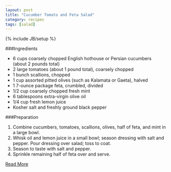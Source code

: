 ```yaml
---
layout: post
title: "Cucumber Tomato and Feta Salad"
category: recipes
tags: [salad]
---
```

{% include JB/setup %}

###Ingredients
* 6 cups coarsely chopped English hothouse or Persian cucumbers (about 2 pounds total)
* 2 large tomatoes (about 1 pound total), coarsely chopped
* 1 bunch scallions, chopped
* 1 cup assorted pitted olives (such as Kalamata or Gaeta), halved
* 1 7-ounce package feta, crumbled, divided
* 1/2 cup coarsely chopped fresh mint
* 6 tablespoons extra-virgin olive oil
* 1/4 cup fresh lemon juice
* Kosher salt and freshly ground black pepper

###Preparation
1. Combine cucumbers, tomatoes, scallions, olives, half of feta, and mint in a large bowl. 
1. Whisk oil and lemon juice in a small bowl; season dressing with salt and pepper. Pour dressing over salad; toss to coat. 
1. Season to taste with salt and pepper. 
1. Sprinkle remaining half of feta over and serve.

[Read More](http://www.epicurious.com:80/recipes/food/views/Cucumber-Tomato-and-Feta-Salad-365671#ixzz1pmrg1bnh)